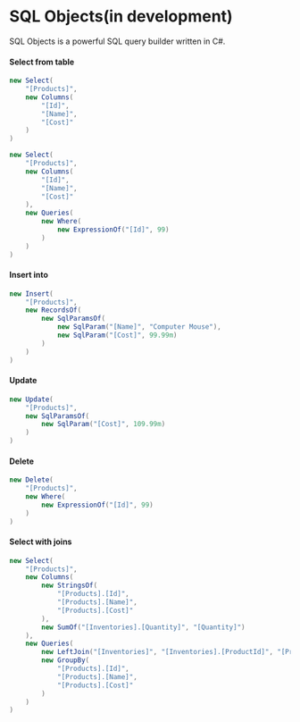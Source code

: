 # SQL Objects(in development)

SQL Objects is a powerful SQL query builder written in C#.

#### Select from table

```c#
new Select(
    "[Products]",
    new Columns(
        "[Id]",
        "[Name]",
        "[Cost]"
    )
)
```

```c#
new Select(
    "[Products]",
    new Columns(
        "[Id]",
        "[Name]",
        "[Cost]"
    ),
    new Queries(
        new Where(
            new ExpressionOf("[Id]", 99)
        )
    )
)
```

#### Insert into

```c#
new Insert(
    "[Products]",
    new RecordsOf(
        new SqlParamsOf(
            new SqlParam("[Name]", "Computer Mouse"),
            new SqlParam("[Cost]", 99.99m)
        )
    )
)
```

#### Update

```c#
new Update(
    "[Products]",
    new SqlParamsOf(
        new SqlParam("[Cost]", 109.99m)
    )
)
```

#### Delete

```c#
new Delete(
    "[Products]",
    new Where(
        new ExpressionOf("[Id]", 99)
    )
)
```

#### Select with joins

```c#
new Select(
    "[Products]",
    new Columns(
        new StringsOf(
            "[Products].[Id]",
            "[Products].[Name]",
            "[Products].[Cost]"
        ),
        new SumOf("[Inventories].[Quantity]", "[Quantity]")
    ),
    new Queries(
        new LeftJoin("[Inventories]", "[Inventories].[ProductId]", "[Products].[Id]"),
        new GroupBy(
            "[Products].[Id]",
            "[Products].[Name]",
            "[Products].[Cost]"
        )
    )
)
```

